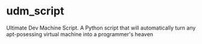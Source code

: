 udm_script
==========

Ultimate Dev Machine Script. A Python script that will automatically turn any apt-posessing virtual machine into a programmer's heaven